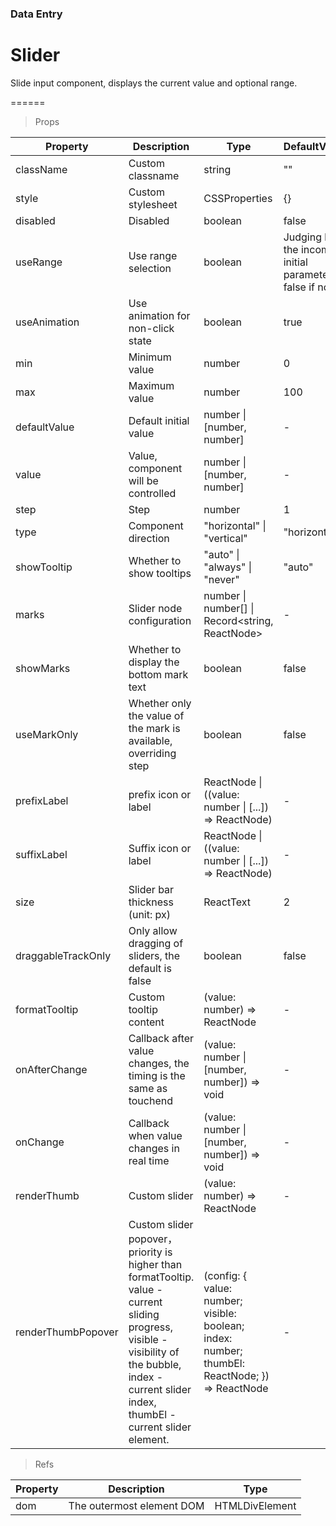 ### Data Entry

# Slider 

Slide input component, displays the current value and optional range.

======

> Props

|Property|Description|Type|DefaultValue|
|----------|-------------|------|------|
|className|Custom classname|string|""|
|style|Custom stylesheet|CSSProperties|{}|
|disabled|Disabled|boolean|false|
|useRange|Use range selection|boolean|Judging by the incoming initial parameters, false if not|
|useAnimation|Use animation for non\-click state|boolean|true|
|min|Minimum value|number|0|
|max|Maximum value|number|100|
|defaultValue|Default initial value|number \| \[number, number\]|-|
|value|Value, component will be controlled|number \| \[number, number\]|-|
|step|Step|number|1|
|type|Component direction|"horizontal" \| "vertical"|"horizontal"|
|showTooltip|Whether to show tooltips|"auto" \| "always" \| "never"|"auto"|
|marks|Slider node configuration|number \| number\[\] \| Record\<string, ReactNode\>|-|
|showMarks|Whether to display the bottom mark text|boolean|false|
|useMarkOnly|Whether only the value of the mark is available, overriding step|boolean|false|
|prefixLabel|prefix icon or label|ReactNode \| ((value: number \| \[\.\.\.\]) =\> ReactNode)|-|
|suffixLabel|Suffix icon or label|ReactNode \| ((value: number \| \[\.\.\.\]) =\> ReactNode)|-|
|size|Slider bar thickness (unit: px)|ReactText|2|
|draggableTrackOnly|Only allow dragging of sliders,  the default is false|boolean|false|
|formatTooltip|Custom tooltip content|(value: number) =\> ReactNode|-|
|onAfterChange|Callback after value changes, the timing is the same as touchend|(value: number \| \[number, number\]) =\> void|-|
|onChange|Callback when value changes in real time|(value: number \| \[number, number\]) =\> void|-|
|renderThumb|Custom slider|(value: number) =\> ReactNode|-|
|renderThumbPopover|Custom slider popover，priority is higher than formatTooltip\. value \- current sliding progress, visible \- visibility of the bubble, index \- current slider index, thumbEl \- current slider element\.|(config: \{ value: number; visible: boolean; index: number; thumbEl: ReactNode; \}) =\> ReactNode|-|

> Refs

|Property|Description|Type|
|----------|-------------|------|
|dom|The outermost element DOM|HTMLDivElement|
